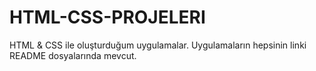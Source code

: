 # HTML-CSS-PROJELERI
HTML &amp; CSS ile oluşturduğum uygulamalar. Uygulamaların hepsinin linki README dosyalarında mevcut.
